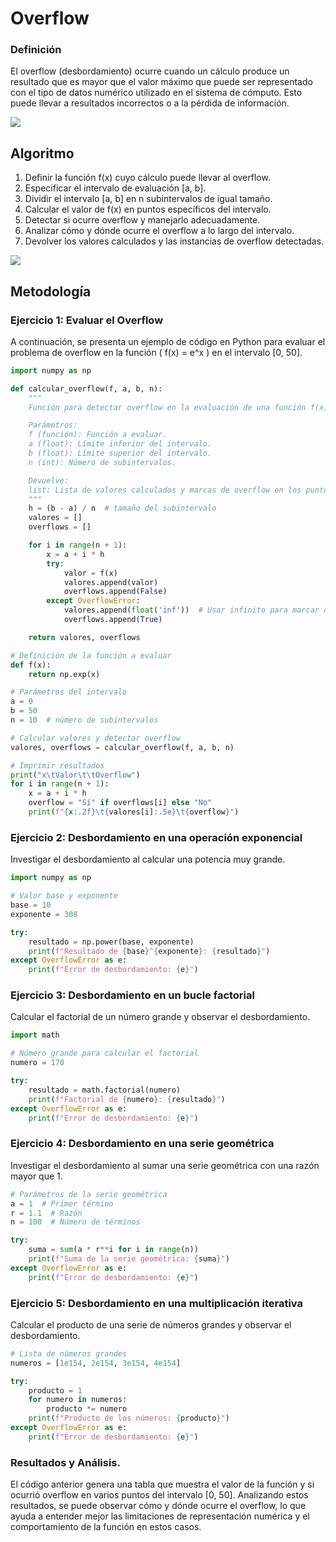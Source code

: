 # Overflow

### Definición
El overflow (desbordamiento) ocurre cuando un cálculo produce un resultado que es mayor que el valor máximo que puede ser representado con el tipo de datos numérico utilizado en el sistema de cómputo. Esto puede llevar a resultados incorrectos o a la pérdida de información.

![](https://github.com/Mexta46/Metodos_Numericos_Tema4/blob/main/Imagenes/Imagenes_tema1/overflow.png)

## Algoritmo
1. Definir la función f(x) cuyo cálculo puede llevar al overflow.
2. Especificar el intervalo de evaluación [a, b].
3. Dividir el intervalo [a, b] en n subintervalos de igual tamaño.
4. Calcular el valor de f(x) en puntos específicos del intervalo.
5. Detectar si ocurre overflow y manejarlo adecuadamente.
6. Analizar cómo y dónde ocurre el overflow a lo largo del intervalo.
7. Devolver los valores calculados y las instancias de overflow detectadas.

![](https://github.com/Mexta46/Metodos_Numericos_Tema4/blob/main/Imagenes/Imagenes_tema1/overflowf.png)

## Metodología

### Ejercicio 1: Evaluar el Overflow
A continuación, se presenta un ejemplo de código en Python para evaluar el problema de overflow en la función \( f(x) = e^x \) en el intervalo [0, 50].

```python
import numpy as np

def calcular_overflow(f, a, b, n):
    """
    Función para detectar overflow en la evaluación de una función f(x) en el intervalo [a, b].

    Parámetros:
    f (función): Función a evaluar.
    a (float): Límite inferior del intervalo.
    b (float): Límite superior del intervalo.
    n (int): Número de subintervalos.

    Devuelve:
    list: Lista de valores calculados y marcas de overflow en los puntos del intervalo.
    """
    h = (b - a) / n  # tamaño del subintervalo
    valores = []
    overflows = []

    for i in range(n + 1):
        x = a + i * h
        try:
            valor = f(x)
            valores.append(valor)
            overflows.append(False)
        except OverflowError:
            valores.append(float('inf'))  # Usar infinito para marcar overflow
            overflows.append(True)

    return valores, overflows

# Definición de la función a evaluar
def f(x):
    return np.exp(x)

# Parámetros del intervalo
a = 0
b = 50
n = 10  # número de subintervalos

# Calcular valores y detectar overflow
valores, overflows = calcular_overflow(f, a, b, n)

# Imprimir resultados
print("x\tValor\t\tOverflow")
for i in range(n + 1):
    x = a + i * h
    overflow = "Sí" if overflows[i] else "No"
    print(f"{x:.2f}\t{valores[i]:.5e}\t{overflow}")
```

### Ejercicio 2: Desbordamiento en una operación exponencial
Investigar el desbordamiento al calcular una potencia muy grande.

```python
import numpy as np

# Valor base y exponente
base = 10
exponente = 308

try:
    resultado = np.power(base, exponente)
    print(f"Resultado de {base}^{exponente}: {resultado}")
except OverflowError as e:
    print(f"Error de desbordamiento: {e}")
```

### Ejercicio 3: Desbordamiento en un bucle factorial
Calcular el factorial de un número grande y observar el desbordamiento.

```python
import math

# Número grande para calcular el factorial
numero = 170

try:
    resultado = math.factorial(numero)
    print(f"Factorial de {numero}: {resultado}")
except OverflowError as e:
    print(f"Error de desbordamiento: {e}")
```

### Ejercicio 4: Desbordamiento en una serie geométrica
Investigar el desbordamiento al sumar una serie geométrica con una razón mayor que 1.

```python
# Parámetros de la serie geométrica
a = 1  # Primer término
r = 1.1  # Razón
n = 100  # Número de términos

try:
    suma = sum(a * r**i for i in range(n))
    print(f"Suma de la serie geométrica: {suma}")
except OverflowError as e:
    print(f"Error de desbordamiento: {e}")
```

### Ejercicio 5: Desbordamiento en una multiplicación iterativa
Calcular el producto de una serie de números grandes y observar el desbordamiento.

```python
# Lista de números grandes
numeros = [1e154, 2e154, 3e154, 4e154]

try:
    producto = 1
    for numero in numeros:
        producto *= numero
    print(f"Producto de los números: {producto}")
except OverflowError as e:
    print(f"Error de desbordamiento: {e}")
```



### Resultados y Análisis.
El código anterior genera una tabla que muestra el valor de la función y si ocurrió overflow en varios puntos del intervalo [0, 50]. Analizando estos resultados, se puede observar cómo y dónde ocurre el overflow, lo que ayuda a entender mejor las limitaciones de representación numérica y el comportamiento de la función en estos casos.
